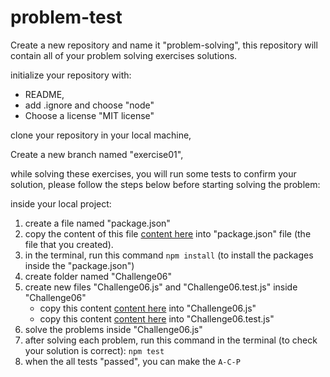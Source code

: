 # problem-test
Create a new repository and name it "problem-solving", this repository will contain all of your problem solving exercises solutions.

initialize your repository with:
- README, 
- add .ignore and choose "node"
- Choose a license "MIT license"

clone your repository in your local machine,

Create a new branch named "exercise01",

while solving these exercises, you will run some tests to confirm your solution, please follow the steps below before starting solving the problem:

inside your local project:

1. create a file named "package.json"
2. copy the content of this file [content here](https://github.com/LTUC/prep-course-std/blob/master/Day06/ProblemSolving/Challenge01/package.json) into "package.json" file (the file that you created).
3. in the terminal, run this command `npm install` (to install the packages inside the "package.json")
4. create folder named "Challenge06"
5. create new files "Challenge06.js" and "Challenge06.test.js" inside "Challenge06"
    - copy this content [content here](https://github.com/LTUC/prep-course-std/blob/master/Day06/ProblemSolving/Challenge01/Challenge06.js) into "Challenge06.js"
	- copy this content [content here](https://github.com/LTUC/prep-course-std/blob/master/Day06/ProblemSolving/Challenge01/Challenge06.test.js) into "Challenge06.test.js"
6. solve the problems inside "Challenge06.js"
7. after solving each problem, run this command in the terminal (to check your solution is correct):
```npm test```
8. when the all tests "passed", you can make the ``A-C-P`` 